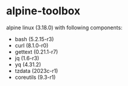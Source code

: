 # alpine-toolbox

alpine linux (3.18.0) with following components:

- bash (5.2.15-r3)
- curl (8.1.0-r0)
- gettext (0.21.1-r7)
- jq (1.6-r3)
- yq (4.31.2)
- tzdata (2023c-r1)
- coreutils (9.3-r1)
